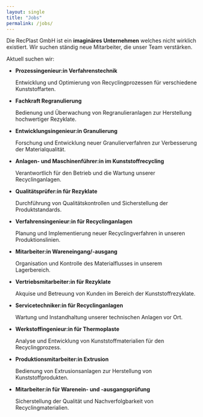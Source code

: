 ```yaml
---
layout: single
title: "Jobs"
permalink: /jobs/
---
```


Die RecPlast GmbH ist ein **imaginäres Unternehmen** welches nicht wirklich existiert. Wir suchen ständig neue Mitarbeiter, die unser Team verstärken.

Aktuell suchen wir:

* **Prozessingenieur:in Verfahrenstechnik**

  Entwicklung und Optimierung von Recyclingprozessen für verschiedene Kunststoffarten.
* **Fachkraft Regranulierung**

  Bedienung und Überwachung von Regranulieranlagen zur Herstellung hochwertiger Rezyklate.
* **Entwicklungsingenieur:in Granulierung**

  Forschung und Entwicklung neuer Granulierverfahren zur Verbesserung der Materialqualität.
* **Anlagen- und Maschinenführer:in im Kunststoffrecycling**

  Verantwortlich für den Betrieb und die Wartung unserer Recyclinganlagen.
* **Qualitätsprüfer:in für Rezyklate**

  Durchführung von Qualitätskontrollen und Sicherstellung der Produktstandards.
* **Verfahrensingenieur:in für Recyclinganlagen**

  Planung und Implementierung neuer Recyclingverfahren in unseren Produktionslinien.
* **Mitarbeiter:in Wareneingang/-ausgang**

  Organisation und Kontrolle des Materialflusses in unserem Lagerbereich.
* **Vertriebsmitarbeiter:in für Rezyklate**

  Akquise und Betreuung von Kunden im Bereich der Kunststoffrezyklate.
* **Servicetechniker:in für Recyclinganlagen**

  Wartung und Instandhaltung unserer technischen Anlagen vor Ort.
* **Werkstoffingenieur:in für Thermoplaste**

  Analyse und Entwicklung von Kunststoffmaterialien für den Recyclingprozess.
* **Produktionsmitarbeiter:in Extrusion**

  Bedienung von Extrusionsanlagen zur Herstellung von Kunststoffprodukten.
* **Mitarbeiter:in für Warenein- und -ausgangsprüfung**
  
  Sicherstellung der Qualität und Nachverfolgbarkeit von Recyclingmaterialien.
